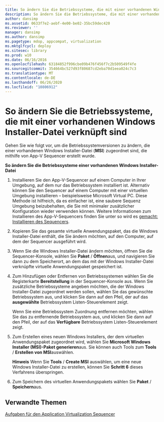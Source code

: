 ```yaml
---
title: So ändern Sie die Betriebssysteme, die mit einer vorhandenen Windows Installer-Datei verknüpft sind
description: So ändern Sie die Betriebssysteme, die mit einer vorhandenen Windows Installer-Datei verknüpft sind
author: dansimp
ms.assetid: 0633f7e2-aebf-4e00-be02-35bc59dec420
ms.reviewer: ''
manager: dansimp
ms.author: dansimp
ms.pagetype: mdop, appcompat, virtualization
ms.mktglfcycl: deploy
ms.sitesec: library
ms.prod: w10
ms.date: 06/16/2016
ms.openlocfilehash: 63184852f996cbe09b476f456f7c2b509549f4fe
ms.sourcegitcommit: 354664bc527d93f80687cd2eba70d1eea024c7c3
ms.translationtype: MT
ms.contentlocale: de-DE
ms.lasthandoff: 06/26/2020
ms.locfileid: "10806912"
---
```

# So ändern Sie die Betriebssysteme, die mit einer vorhandenen Windows Installer-Datei verknüpft sind


Gehen Sie wie folgt vor, um die Betriebssystemversionen zu ändern, die einer vorhandenen Windows Installer-Datei (**MSI**) zugeordnet sind, die mithilfe von App-V Sequencer erstellt wurde.

**So ändern Sie die Betriebssysteme einer vorhandenen Windows Installer-Datei**

1.  Installieren Sie den App-V-Sequencer auf einem Computer in Ihrer Umgebung, auf dem nur das Betriebssystem installiert ist. Alternativ können Sie den Sequencer auf einem Computer mit einer virtuellen Umgebung installieren – beispielsweise Microsoft Virtual PC. Diese Methode ist hilfreich, da es einfacher ist, eine saubere Sequenz Umgebung beizubehalten, die Sie mit minimaler zusätzlicher Konfiguration wieder verwenden können. Weitere Informationen zum Installieren des App-V-Sequencers finden Sie unter so wird es [gemacht: Installieren des Sequencers](how-to-install-the-sequencer.md).

2.  Kopieren Sie das gesamte virtuelle Anwendungspaket, das die Windows Installer-Datei enthält, die Sie ändern möchten, auf den Computer, auf dem der Sequencer ausgeführt wird.

3.  Wenn Sie die Windows Installer-Datei ändern möchten, öffnen Sie die Sequencer-Konsole, wählen Sie **Paket**  /  **Öffnen**aus, und navigieren Sie dann zu dem Speicherort, an dem das mit der Windows Installer-Datei verknüpfte virtuelle Anwendungspaket gespeichert ist.

4.  Zum Hinzufügen oder Entfernen von Betriebssystemen wählen Sie die Registerkarte **Bereitstellung** in der Sequencer-Konsole aus. Wenn Sie zusätzliche Betriebssysteme angeben möchten, die der Windows Installer-Datei zugeordnet werden sollen, wählen Sie das gewünschte Betriebssystem aus, und klicken Sie dann auf den Pfeil, der auf das **ausgewählte** Betriebssystem Listen-Steuerelement zeigt.

    Wenn Sie eine Betriebssystem Zuordnung entfernen möchten, wählen Sie das zu entfernende Betriebssystem aus, und klicken Sie dann auf den Pfeil, der auf das **Verfügbare** Betriebssystem Listen-Steuerelement zeigt.

5.  Zum Erstellen eines neuen Windows Installers, der dem virtuellen Anwendungspaket zugeordnet wird, wählen Sie **Microsoft Windows Installer (MSI)-Paket generieren**aus. Sie können auch Tools zum **Tools**  /  **Erstellen von MSI**auswählen.

    **Hinweis**  Wenn Sie **Tools** / **Create MSI** auswählen, um eine neue Windows Installer-Datei zu erstellen, können Sie **Schritt 6** dieses Verfahrens überspringen.

     

6.  Zum Speichern des virtuellen Anwendungspakets wählen Sie **Paket**  /  **Speichern**aus.

## Verwandte Themen


[Aufgaben für den Application Virtualization Sequencer](tasks-for-the-application-virtualization-sequencer.md)

 

 





